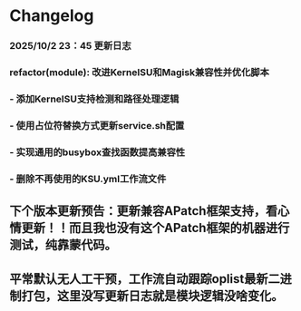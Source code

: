 # Changelog
### 2025/10/2 23：45 更新日志
### refactor(module): 改进KernelSU和Magisk兼容性并优化脚本
### - 添加KernelSU支持检测和路径处理逻辑
### - 使用占位符替换方式更新service.sh配置
### - 实现通用的busybox查找函数提高兼容性
### - 删除不再使用的KSU.yml工作流文件

## 下个版本更新预告：更新兼容APatch框架支持，看心情更新！！而且我也没有这个APatch框架的机器进行测试，纯靠蒙代码。
## 平常默认无人工干预，工作流自动跟踪oplist最新二进制打包，这里没写更新日志就是模块逻辑没啥变化。
